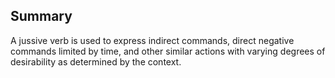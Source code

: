 ## Summary
A jussive verb is used to express indirect commands, direct negative commands limited by time, and other similar actions with varying degrees of desirability as determined by the context.